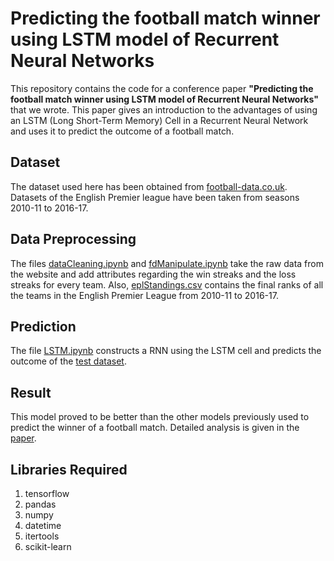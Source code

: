 # Predicting the football match winner using LSTM model of Recurrent Neural Networks

This repository contains the code for a conference paper **"Predicting the football match winner using LSTM model of Recurrent Neural Networks"** that we wrote. This paper gives an introduction to the advantages of using an LSTM (Long Short-Term Memory) Cell in a Recurrent Neural Network and uses it to predict the outcome of a football match.

## Dataset 

The dataset used here has been obtained from [football-data.co.uk](http://football-data.co.uk/data.php). Datasets of the English Premier league have been taken from seasons 2010-11 to 2016-17.

## Data Preprocessing

The files [dataCleaning.ipynb](dataCleaning.ipynb) and [fdManipulate.ipynb](fdManipulate.ipynb) take the raw data from the website and add attributes regarding the win streaks and the loss streaks for every team. Also, [eplStandings.csv](datasets/eplStandings.csv) contains the final ranks of all the teams in the English Premier League from 2010-11 to 2016-17.

## Prediction

The file [LSTM.ipynb](LSTM.ipynb) constructs a RNN using the LSTM cell and predicts the outcome of the [test dataset](datasets/test.csv).

## Result

This model proved to be better than the other models previously used to predict the winner of a football match. Detailed analysis is given in the [paper](Set_Paper.pdf).

## Libraries Required
1. tensorflow
2. pandas
3. numpy
4. datetime
5. itertools
6. scikit-learn